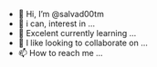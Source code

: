 - 👋 Hi, I’m @salvad00tm
- 👀 i can, interest in ...
- 🌱 Excelent currently learning ...
- 💞️ I like looking to collaborate on ...
- 📫 How to reach me ...

<!---
salvad00tm/salvad00tm is a ✨ special ✨ repository because its `README.md` (this file) appears on your GitHub profile.
You can click the Preview link to take a look at your changes.
--->
